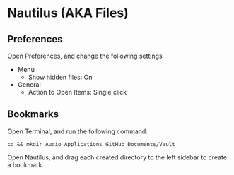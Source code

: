 # Nautilus (AKA Files)

## Preferences

Open Preferences, and change the following settings

- Menu
	- Show hidden files: On
- General
	- Action to Open Items: Single click

## Bookmarks

Open Terminal, and run the following command:

```
cd && mkdir Audio Applications GitHub Documents/Vault
```

Open Nautilus, and drag each created directory to the left sidebar to create a bookmark.
